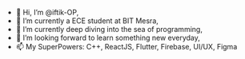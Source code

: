 - 👋 Hi, I’m @iftik-OP,
- 👀 I’m currently a ECE student at BIT Mesra,
- 🌱 I’m currently deep diving into the sea of programming,
- 💞️ I’m looking forward to learn something new everyday,
- 📫 My SuperPowers: C++, ReactJS, Flutter, Firebase, UI/UX, Figma

<!---
iftik-OP/iftik-OP is a ✨ special ✨ repository because its `README.md` (this file) appears on your GitHub profile.
You can click the Preview link to take a look at your changes.
--->
